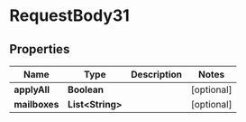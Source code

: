 

# RequestBody31


## Properties

| Name | Type | Description | Notes |
|------------ | ------------- | ------------- | -------------|
|**applyAll** | **Boolean** |  |  [optional] |
|**mailboxes** | **List&lt;String&gt;** |  |  [optional] |



